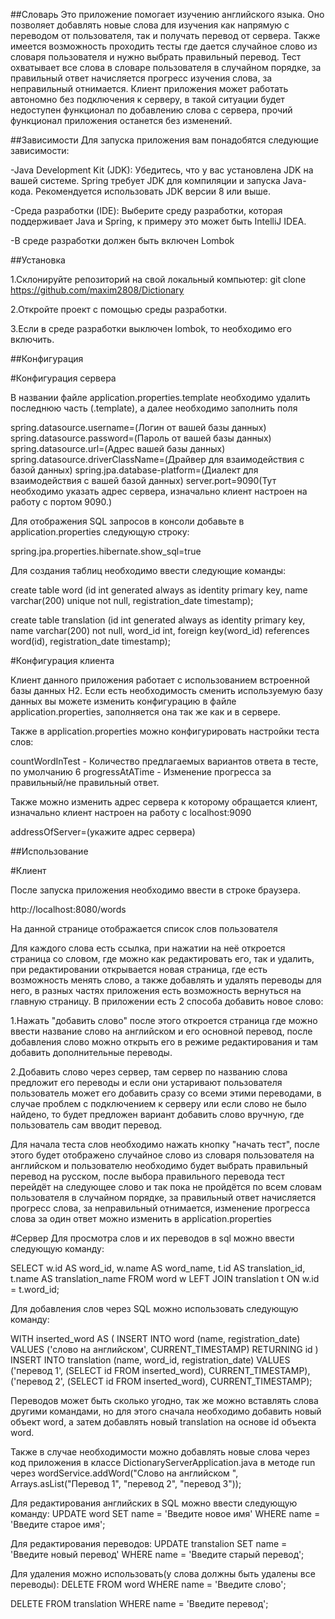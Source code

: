 ##Словарь
Это приложение помогает изучению английского языка. Оно позволяет добавлять новые слова для изучения как напрямую с 
переводом от пользователя, так и получать перевод от сервера. Также имеется возможность проходить тесты где дается 
случайное слово из словаря пользователя и нужно выбрать правильный перевод. Тест охватывает все слова в словаре
пользователя в случайном порядке, за правильный ответ начисляется прогресс изучения слова, за неправильный отнимается.
Клиент приложения может работать автономно без подключения к серверу, в такой ситуации будет недоступен функционал по 
добавлению слова с сервера, прочий функционал приложения останется без изменений.

##Зависимости
Для запуска приложения вам понадобятся следующие зависимости:

-Java Development Kit (JDK): Убедитесь, что у вас установлена JDK на вашей системе. Spring требует JDK для компиляции и запуска Java-кода. Рекомендуется использовать JDK версии 8 или выше.

-Среда разработки (IDE): Выберите среду разработки, которая поддерживает Java и Spring, к примеру это может быть IntelliJ IDEA.

-В среде разработки должен быть включен Lombok

##Установка 

1.Склонируйте репозиторий на свой локальный компьютер:
git clone https://github.com/maxim2808/Dictionary

2.Откройте проект с помощью среды разработки.

3.Если в среде разработки выключен lombok, то необходимо его включить.


##Конфигурация

#Конфигурация сервера

В названии файле application.properties.template необходимо удалить последнюю часть (.template), а далее необходимо заполнить поля 

spring.datasource.username=(Логин от вашей базы данных)
spring.datasource.password=(Пароль от вашей базы данных)
spring.datasource.url=(Адрес вашей базы данных)
spring.datasource.driverClassName=(Драйвер для взаимодействия с базой данных)
spring.jpa.database-platform=(Диалект для взаимодействия с вашей базой данных)
server.port=9090(Тут необходимо указать адрес сервера, изначально клиент настроен на работу с портом 9090.)

Для отображения SQL запросов в консоли добавьте в application.properties следующую строку:

spring.jpa.properties.hibernate.show_sql=true

Для создания таблиц необходимо ввести следующие команды:

create table word (id int generated always as identity primary key, name varchar(200) unique not null, registration_date timestamp);

create table translation (id int generated always as identity primary key, name varchar(200) not null,
word_id int, foreign key(word_id) references word(id), registration_date timestamp);


#Конфигурация клиента

Клиент данного приложения работает с использованием встроенной базы данных H2. Если есть необходимость сменить используемую
базу данных вы можете изменить конфигурацию в файле application.properties, заполняется она так же как и в сервере. 

Также в application.properties можно конфигурировать настройки теста слов:

countWordInTest - Количество предлагаемых вариантов ответа в тесте, по умолчанию 6
progressAtATime - Изменение прогресса за правильный/не правильный ответ.

Также можно изменить адрес сервера к которому обращается клиент, изначально клиент настроен на работу с localhost:9090

addressOfServer=(укажите адрес сервера)




##Использование 

#Клиент 

После запуска приложения необходимо ввести в строке браузера. 

http://localhost:8080/words

На данной странице отображается список слов пользователя 

Для каждого слова есть ссылка, при нажатии на неё откроется страница со словом, где можно как редактировать его, так и удалить,
при редактировании открывается новая страница, где есть возможность менять слово, а также добавлять и удалять переводы для него,
в разных частях приложения есть возможность вернуться на главную страницу. В приложении есть 2 способа добавить новое слово:

1.Нажать "добавить слово" после этого откроется страница где можно ввести название слово на английском и его основной перевод,
после добавления слово можно открыть его в режиме редактирования и там добавить дополнительные переводы.

2.Добавить слово через сервер, там сервер по названию слова предложит его переводы и если они устаривают пользователя пользователь 
может его добавить сразу со всеми этими переводами, в случае проблем с подключением к серверу или если слово не было найдено, то
будет предложен вариант добавить слово вручную, где пользователь сам вводит перевод.

Для начала теста слов необходимо нажать кнопку "начать тест", после этого будет отображено случайное слово из словаря пользователя на английском
и пользователю необходимо будет выбрать правильный перевод на русском, после выбора правильного перевода тест перейдёт на следующее слово и так пока не пройдётся
по всем словам пользователя в случайном порядке, за правильный ответ начисляется прогресс слова, за неправильный отнимается,
изменение прогресса слова за один ответ можно изменить в application.properties

#Сервер
Для просмотра слов и их переводов в sql можно ввести следующую команду:


SELECT w.id AS word_id, w.name AS word_name, t.id AS translation_id, t.name AS translation_name
FROM word w
LEFT JOIN translation t ON w.id = t.word_id;


Для добавления слов через SQL можно использовать следующую команду:

WITH inserted_word AS (
INSERT INTO word (name, registration_date)
VALUES ('слово на английском', CURRENT_TIMESTAMP)
RETURNING id
)
INSERT INTO translation (name, word_id, registration_date)
VALUES
('перевод 1', (SELECT id FROM inserted_word), CURRENT_TIMESTAMP),
('перевод 2', (SELECT id FROM inserted_word), CURRENT_TIMESTAMP);

Переводов может быть сколько угодно, так же можно вставлять слова другими командами, но для этого сначала необходимо добавить новый объект word,
а затем добавлять новый translation на основе id объекта word.

Также в случае необходимости можно добавлять новые слова через код приложения в классе DictionaryServerApplication.java в методе
run через wordService.addWord("Слово на английском ", Arrays.asList("Перевод 1", "перевод 2", "перевод 3"));

Для редактирования английских в SQL можно ввести следующую команду:
UPDATE word
SET name = 'Введите новое имя'
WHERE name = 'Введите старое имя';

Для редактирования переводов:
UPDATE transtalion
SET name = 'Введите новый перевод'
WHERE name = 'Введите старый перевод';

Для удаления можно использовать(у слова должны быть удалены все переводы):
DELETE FROM word
WHERE name = 'Введите слово';

DELETE FROM translation
WHERE name = 'Введите перевод';










